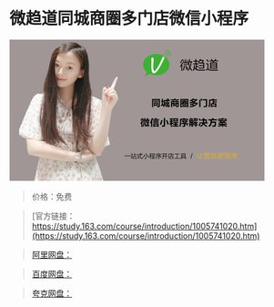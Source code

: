 # 微趋道同城商圈多门店微信小程序

![img](../../../assets/study163/free/c72eae66-3012-44df-a0ad-8b42ac244064.jpg)

> 价格：免费

> [官方链接：https://study.163.com/course/introduction/1005741020.htm](https://study.163.com/course/introduction/1005741020.htm)

> [阿里网盘：]()

> [百度网盘：]()

> [夸克网盘：]()
